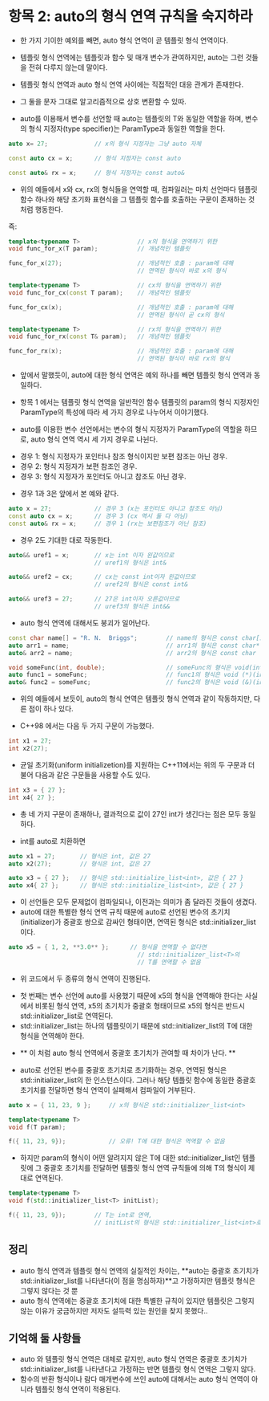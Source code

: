 # 항목 2: auto의 형식 연역 규칙을 숙지하라

* 한 가지 기이한 예외를 빼면, auto 형식 연역이 곧 템플릿 형식 연역이다.
* 템플릿 형식 연역에는 템플릿과 함수 및 매개 변수가 관여하지만, auto는 그런 것들을 전혀 다루지 않는데 말이다.

* 템플릿 형식 연역과 auto 형식 연역 사이에는 직접적인 대응 관계가 존재한다.
* 그 둘을 문자 그대로 알고리즘적으로 상호 변환할 수 있따.

* auto를 이용해서 변수를 선언할 때 auto는 템플릿의 T와 동일한 역할을 하며, 변수의 형식 지정자(type specifier)는 ParamType과 동일한 역할을 한다.

```cpp
auto x= 27;             // x의 형식 지정자는 그냥 auto 자체

const auto cx = x;      // 형식 지정자는 const auto

const auto& rx = x;     // 형식 지정자는 const auto&
```

* 위의 예들에서 x와 cx, rx의 형식들을 연역할 때, 컴파일러는 마치 선언마다 템플릿 함수 하나와 해당 초기화 표현식을 그 템플릿 함수를 호출하는 구문이 존재하는 것처럼 행동한다.

즉:
```cpp
template<typename T>                // x의 형식을 연역하기 위한
void func_for_x(T param);           // 개념적인 템플릿

func_for_x(27);                     // 개념적인 호출 : param에 대해
                                    // 연역된 형식이 바로 x의 형식

template<typename T>                // cx의 형식을 연역하기 위한
void func_for_cx(const T param);    // 개념적인 템플릿

func_for_cx(x);                     // 개념적인 호출 : param에 대해
                                    // 연역된 형식이 곧 cx의 형식

template<typename T>                // rx의 형식을 연역하기 위한
void func_for_rx(const T& param);   // 개념적인 템플릿

func_for_rx(x);                     // 개념적인 호출 : param에 대해
                                    // 연역된 형식이 바로 rx의 형식

```

* 앞에서 말했듯이, auto에 대한 형식 연역은 예외 하나를 빼면 템플릿 형식 연역과 동일하다.

* 항목 1 에서는 템플릿 형식 연역을 일반적인 함수 템플릿의 param의 형식 지정자인 ParamType의 특성에 따라 세 가지 경우로 나누어서 이야기했다.
* auto를 이용한 변수 선언에서는 변수의 형식 지정자가 ParamType의 역할을 하므로, auto 형식 연역 역시 세 가지 경우로 나뉜다.
- 경우 1: 형식 지정자가 포인터나 참조 형식이지만 보편 참조는 아닌 경우.
- 경우 2: 형식 지정자가 보편 참조인 경우.
- 경우 3: 형식 지정자가 포인터도 아니고 참조도 아닌 경우.

* 경우 1과 3은 앞에서 본 예와 같다.
```cpp
auto x = 27;            // 경우 3 (x는 포인터도 아니고 참조도 아님)
const auto cx = x;      // 경우 3 (cx 역시 둘 다 아님)
const auto& rx = x;     // 경우 1 (rx는 보편참조가 아닌 참조)
```

* 경우 2도 기대한 대로 작동한다.
```cpp
auto&& uref1 = x;       // x는 int 이자 왼값이므로
                        // uref1의 형식은 int&

auto&& uref2 = cx;      // cx는 const int이자 왼값이므로
                        // uref2의 형식은 const int&

auto&& uref3 = 27;      // 27은 int이자 오른값이므로
                        // uref3의 형식은 int&&
```

* auto 형식 연역에 대해서도 붕괴가 일어난다.
```cpp
const char name[] = "R. N.  Briggs";        // name의 형식은 const char[13]
auto arr1 = name;                           // arr1의 형식은 const char*
auto& arr2 = name;                          // arr2의 형식은 const char (&)[13]

void someFunc(int, double);                 // someFunc의 형식은 void(int, double)
auto func1 = someFunc;                      // func1의 형식은 void (*)(int, double)
auto& func2 = someFunc;                     // func2의 형식은 void (&)(int, double)
```
* 위의 예들에서 보듯이, auto의 형식 연역은 템플릿 형식 연역과 같이 작동하지만, 다른 점이 하나 있다.

* C++98 에서는 다음 두 가지 구문이 가능했다.
```cpp
int x1 = 27;
int x2(27);
```

* 균일 초기화(uniform initializetion)를 지원하는 C++11에서는 위의 두 구문과 더불어 다음과 같은 구문들을 사용할 수도 있다.
```cpp
int x3 = { 27 };
int x4{ 27 };
```

* 총 네 가지 구문이 존재하나, 결과적으로 값이 27인 int가 생긴다는 점은 모두 동일하다.

* int를 auto로 치환하면
```cpp
auto x1 = 27;       // 형식은 int, 값은 27
auto x2(27);        // 형식은 int, 값은 27

auto x3 = { 27 };   // 형식은 std::initialize_list<int>, 값은 { 27 }
auto x4{ 27 };      // 형식은 std::initialize_list<int>, 값은 { 27 }
```
* 이 선언들은 모두 문제없이 컴파일되나, 이전과는 의미가 좀 달라진 것들이 생겼다.
* auto에 대한 특별한 형식 연역 규칙 때문에 auto로 선언된 변수의 초기치(initializer)가 중괄호 쌍으로 감싸인 형태이면, 연역된 형식은 std::initializer_list이다.
```cpp
auto x5 = { 1, 2, **3.0** };      // 형식을 연역할 수 없다면 
                                    // std::initializer_list<T>의
                                    // T를 연역할 수 없음
```
* 위 코드에서 두 종류의 형식 연역이 진행된다.
- 첫 번째는 변수 선언에 auto를 사용했기 때문에 x5의 형식을 연역해야 한다는 사실에서 비롯된 형식 연역, x5의 초기치가 중괄호 형태이므로 x5의 형식은 반드시 std::initializer_list로 연역된다.
- std::initializer_list는 하나의 템플릿이기 때문에 std::initializer_list<T>의 T에 대한 형식을 연역해야 한다.
* ** 이 처럼 auto 형식 연역에서 중괄호 초기치가 관여할 때 차이가 난다. **
  
* auto로 선언된 변수를 중괄호 초기치로 초기화하는 경우, 연역된 형식은 std::initializer_list의 한 인스턴스이다. 그러나 해당 템플릿 함수에 동일한 중괄호 초기치를 전달하면 형식 연역이 실패해서 컴파일이 거부된다.
```cpp
auto x = { 11, 23, 9 };     // x의 형식은 std::initializer_list<int>

template<typename T>
void f(T param);

f({ 11, 23, 9});            // 오류! T에 대한 형식은 역역할 수 없음
```
* 하지만 param의 형식이 어떤 알려지지 않은 T에 대한 std::initializer_list<T>인 템플릿에 그 중괄호 초기치를 전달하면 템플릿 형식 연역 규칙들에 의해 T의 형식이 제대로 연역된다.
```cpp
template<typename T>
void f(std::initializer_list<T> initList);

f({ 11, 23, 9});        // T는 int로 연역,
                        // initList의 형식은 std::initializer_list<int>로 연역
```

## 정리
* auto 형식 연역과 템플릿 형식 연역의 실질적인 차이는, **auto는 중괄호 초기치가 std::initializer_list를 나타낸다(이 점을 명심하자)**고 가정하지만 템플릿 형식은 그렇지 않다는 것 뿐
* auto 형식 연역에는 중괄호 초기치에 대한 특별한 규칙이 있지만 템플릿은 그렇지 않는 이유가 궁금하지만 저자도 설득력 있는 원인을 찾지 못했다..

## 기억해 둘 사항들
* auto 와 템플릿 형식 연역은 대체로 같지만, auto 형식 연역은 중괄호 초기치가 std::initializer_list를 나타낸다고 가정하는 반면 템플릿 형식 연역은 그렇지 않다.
* 함수의 반환 형식이나 람다 매개변수에 쓰인 auto에 대해서는 auto 형식 연역이 아니라 템플릿 형식 연역이 적용된다.
